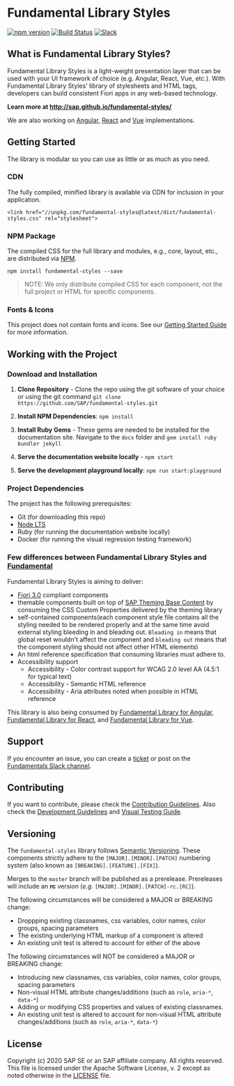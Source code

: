 # Fundamental Library Styles

[![npm version](https://badge.fury.io/js/fundamental-styles.svg)](https://badge.fury.io/js/fundamental-styles)
[![Build Status](https://travis-ci.com/SAP/fundamental-styles.svg?branch=master)](https://travis-ci.com/SAP/fundamental-styles)
[![Slack](https://img.shields.io/badge/slack-ui--fundamentals-blue.svg?logo=slack)](https://join.slack.com/t/ui-fundamentals/shared_invite/enQtNTIzOTU0Mzc2NTc5LWQzZWI5MWFhYjE5OTc4YzliN2JhOTc1ZjQxZTg1YjZiMWZiYzRkNjMwYzgyMmFkYmNhZDVjMWE5MDIzOWEzMmM)

## What is Fundamental Library Styles?

Fundamental Library Styles is a light-weight presentation layer that can be used with your UI framework of choice (e.g. Angular, React, Vue, etc.). With Fundamental Library Styles’ library of stylesheets and HTML tags, developers can build consistent Fiori apps in any web-based technology.

**Learn more at http://sap.github.io/fundamental-styles/**

We are also working on [Angular](https://github.com/SAP/fundamental-ngx), [React](https://github.com/SAP/fundamental-react) and [Vue](https://github.com/SAP/fundamental-vue) implementations.


## Getting Started
The library is modular so you can use as little or as much as you need.

### CDN
The fully compiled, minified library is available via CDN for inclusion in your application.

```
<link href="//unpkg.com/fundamental-styles@latest/dist/fundamental-styles.css" rel="stylesheet">
```

### NPM Package

The compiled CSS for the full library and modules, e.g., core, layout, etc., are distributed via [NPM](https://www.npmjs.com/package/fundamental-styles).

````
npm install fundamental-styles --save
````

> NOTE: We only distribute compiled CSS for each component, not the full project or HTML for specific components. 

### Fonts & Icons

This project does not contain fonts and icons. See our [Getting Started Guide](https://sap.github.io/fundamental-styles/getting-started.html) for more information.

## Working with the Project

### Download and Installation

1. **Clone Repository** - Clone the repo using the git software of your choice or using the git command `git clone https://github.com/SAP/fundamental-styles.git`

1. **Install NPM Dependencies**: `npm install`

1. **Install Ruby Gems** - These gems are needed to be installed for the documentation site. Navigate to the `docs` folder and `gem install ruby bundler jekyll`

1. **Serve the documentation website locally** - `npm start`

1. **Serve the development playground locally**: `npm run start:playground`

### Project Dependencies
The project has the following prerequisites:

* Git (for downloading this repo)
* [Node LTS](https://nodejs.org/)
* Ruby (for running the documentation website locally)
* Docker (for running the visual regression testing framework)

### Few differences between Fundamental Library Styles and [Fundamental](https://github.com/SAP/fundamental)

Fundamental Library Styles is aiming to deliver:
* [Fiori 3.0](https://www.sap.com/products/fiori.html) compliant components
* themable components built on top of [SAP Theming Base Content](https://github.com/SAP/theming-base-content) by consuming the CSS Custom Properties delivered by the theming library
* self-contained components(each component style file contains all the styling needed to be rendered properly and at the same time avoid external styling bleeding in and bleading out. `Bleading in` means that global reset wouldn't affect the component and `bleading out` means that the component styling should not affect other HTML elements) 
* An html reference specification that consuming libraries must adhere to.
* Accessibility support
  * Accessibility - Color contrast support for WCAG 2.0 level AA (4.5:1 for typical text)
  * Accessibility - Semantic HTML reference
  * Accessibility - Aria attributes noted when possible in HTML reference

This library is also being consumed by [Fundamental Library for Angular](https://github.com/SAP/fundamental-ngx), [Fundamental Library for React](https://github.com/SAP/fundamental-react), and [Fundamental Library for Vue](https://github.com/SAP/fundamental-vue).

## Support

If you encounter an issue, you can create a [ticket](https://github.com/SAP/fundamental-styles/issues/new/choose) or post on the [Fundamentals Slack channel](https://join.slack.com/t/ui-fundamentals/shared_invite/enQtNTIzOTU0Mzc2NTc5LThlOTYxOGE3NGIzZDY3MGYyNjRiYWFlM2U0OGFjMGQ5YTA1MWU0ZjRjOTZmMGIzYWU1MmMyNzNjMjJhNzZhYzY).


## Contributing

If you want to contribute, please check the [Contribution Guidelines](https://github.com/SAP/fundamental-styles/wiki/Contribution-Guidelines). Also check the [Development Guidelines](https://github.com/SAP/fundamental-styles/wiki/Development-Guidelines) and [Visual Testing Guide](https://github.com/SAP/fundamental-styles/wiki/Visual-Testing).


## Versioning

The `fundamental-styles` library follows [Semantic Versioning](https://semver.org/). These components strictly adhere to the `[MAJOR].[MINOR].[PATCH]` numbering system (also known as `[BREAKING].[FEATURE].[FIX]`).

Merges to the `master` branch will be published as a prerelease. Prereleases will include an **rc** version (_e.g._ `[MAJOR].[MINOR].[PATCH]-rc.[RC]`).

The following circumstances will be considered a MAJOR or BREAKING change:
* Droppping existing classnames, css variables, color names, color groups, spacing parameters
* The existing underlying HTML markup of a component is altered
* An existing unit test is altered to account for either of the above

The following circumstances will NOT be considered a MAJOR or BREAKING change:
* Introducing new  classnames, css variables, color names, color groups, spacing parameters
* Non-visual HTML attribute changes/additions (such as `role`, `aria-*`, `data-*`)
* Adding or modifying CSS properties and values of existing classnames.
* An existing unit test is altered to account for non-visual HTML attribute changes/additions (such as `role`, `aria-*`, `data-*`)

## License

Copyright (c) 2020 SAP SE or an SAP affiliate company. All rights reserved.
This file is licensed under the Apache Software License, v. 2 except as noted otherwise in the [LICENSE](https://github.com/SAP/fundamental-styles/blob/master/LICENSE) file.
